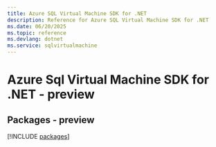 ```yaml
---
title: Azure SQL Virtual Machine SDK for .NET
description: Reference for Azure SQL Virtual Machine SDK for .NET
ms.date: 06/20/2025
ms.topic: reference
ms.devlang: dotnet
ms.service: sqlvirtualmachine
---
```

# Azure Sql Virtual Machine SDK for .NET - preview
## Packages - preview
[!INCLUDE [packages](sql-virtual-machine-index.md)]